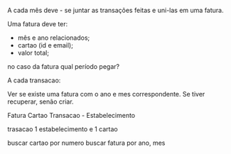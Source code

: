 A cada mês deve - se juntar as transações feitas e uni-las em uma fatura.

Uma fatura deve ter:
- mês e ano relacionados;
- cartao (id e email);
- valor total;

no caso da fatura qual período pegar? 

A cada transacao:

Ver se existe uma fatura com o ano e mes correspondente. Se tiver recuperar, senão criar.

Fatura
Cartao
Transacao - Estabelecimento

trasacao 1 estabelecimento e 1 cartao

buscar cartao por numero
buscar fatura por ano, mes 






